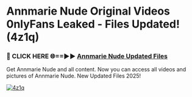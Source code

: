 # Annmarie Nude Original Videos 0nlyFans Leaked - Files Updated! (4z1q)

<h3>🔴 CLICK HERE 🌐==►► <a href="https://tinyurl.com/y5r63du9" rel="nofollow">Annmarie Nude Updated Files</a></h3>

Get Annmarie Nude and all content. Now you can access all videos and pictures of Annmarie Nude. New Updated Files 2025!

[![4z1q](https://i.imgur.com/UVo9nyh.gif)](https://tinyurl.com/y5r63du9)